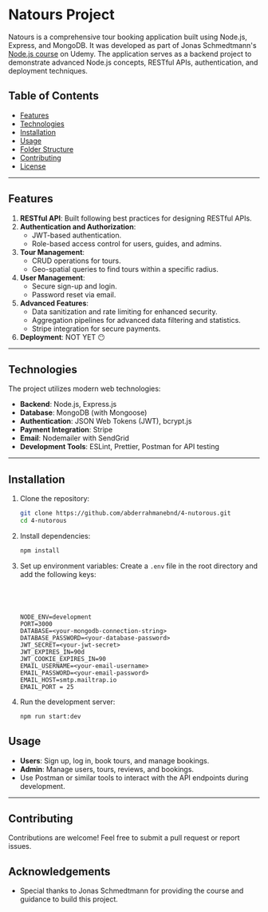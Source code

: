 # Natours Project

Natours is a comprehensive tour booking application built using Node.js, Express, and MongoDB. It was developed as part of Jonas Schmedtmann's [Node.js course](https://www.udemy.com/course/nodejs-express-mongodb-bootcamp/) on Udemy. The application serves as a backend project to demonstrate advanced Node.js concepts, RESTful APIs, authentication, and deployment techniques.

## Table of Contents

- [Features](#features)
- [Technologies](#technologies)
- [Installation](#installation)
- [Usage](#usage)
- [Folder Structure](#folder-structure)
- [Contributing](#contributing)
- [License](#license)

---

## Features

1. **RESTful API**: Built following best practices for designing RESTful APIs.
2. **Authentication and Authorization**:
   - JWT-based authentication.
   - Role-based access control for users, guides, and admins.
3. **Tour Management**:
   - CRUD operations for tours.
   - Geo-spatial queries to find tours within a specific radius.
4. **User Management**:
   - Secure sign-up and login.
   - Password reset via email.
5. **Advanced Features**:
   - Data sanitization and rate limiting for enhanced security.
   - Aggregation pipelines for advanced data filtering and statistics.
   - Stripe integration for secure payments.
6. **Deployment**:
   NOT YET 😶

---

## Technologies

The project utilizes modern web technologies:

- **Backend**: Node.js, Express.js
- **Database**: MongoDB (with Mongoose)
- **Authentication**: JSON Web Tokens (JWT), bcrypt.js
- **Payment Integration**: Stripe
- **Email**: Nodemailer with SendGrid
- **Development Tools**: ESLint, Prettier, Postman for API testing

---

## Installation

1. Clone the repository:
   ```bash
   git clone https://github.com/abderrahmanebnd/4-nutorous.git
   cd 4-nutorous
   ```

2. Install dependencies:
   ```bash
   npm install
   ```

3. Set up environment variables:
   Create a `.env` file in the root directory and add the following keys:
   ```env




   NODE_ENV=development
   PORT=3000
   DATABASE=<your-mongodb-connection-string>
   DATABASE_PASSWORD=<your-database-password>
   JWT_SECRET=<your-jwt-secret>
   JWT_EXPIRES_IN=90d
   JWT_COOKIE_EXPIRES_IN=90
   EMAIL_USERNAME=<your-email-username>
   EMAIL_PASSWORD=<your-email-password>
   EMAIL_HOST=smtp.mailtrap.io
   EMAIL_PORT = 25
   ```

4. Run the development server:
   ```bash
   npm run start:dev
   ```

## Usage

- **Users**: Sign up, log in, book tours, and manage bookings.
- **Admin**: Manage users, tours, reviews, and bookings.
- Use Postman or similar tools to interact with the API endpoints during development.

---


## Contributing
Contributions are welcome! Feel free to submit a pull request or report issues.

## Acknowledgements

- Special thanks to Jonas Schmedtmann for providing the course and guidance to build this project.

```

